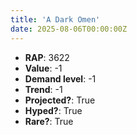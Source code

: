 ```yaml
---
title: 'A Dark Omen'
date: 2025-08-06T00:00:00Z
---
```

- **RAP**: 3622
- **Value**: -1
- **Demand level**: -1
- **Trend**: -1
- **Projected?**: True
- **Hyped?**: True
- **Rare?**: True
